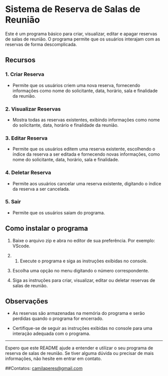 # Sistema de Reserva de Salas de Reunião

Este é um programa básico para criar, visualizar, editar e apagar reservas de salas de reunião. O programa permite que os usuários interajam com as reservas de forma descomplicada.

## Recursos

### 1. Criar Reserva

- Permite que os usuários criem uma nova reserva, fornecendo informações como nome do solicitante, data, horário, sala e finalidade da reunião.

### 2. Visualizar Reservas

- Mostra todas as reservas existentes, exibindo informações como nome do solicitante, data, horário e finalidade da reunião.

### 3. Editar Reserva

- Permite que os usuários editem uma reserva existente, escolhendo o índice da reserva a ser editada e fornecendo novas informações, como nome do solicitante, data, horário, sala e finalidade.

### 4. Deletar Reserva

- Permite aos usuários cancelar uma reserva existente, digitando o índice da reserva a ser cancelada.

### 5. Sair

- Permite que os usuários saiam do programa.

## Como instalar  o programa

1. Baixe o arquivo zip e abra no editor de sua preferência. Por exemplo: VScode.
   
2. 1. Execute o programa e siga as instruções exibidas no console.

3. Escolha uma opção no menu digitando o número correspondente.

5. Siga as instruções para criar, visualizar, editar ou deletar reservas de salas de reunião.

## Observações

- As reservas são armazenadas na memória do programa e serão perdidas quando o programa for encerrado.

- Certifique-se de seguir as instruções exibidas no console para uma interação adequada com o programa.

---

Espero que este README ajude a entender e utilizar o seu programa de reserva de salas de reunião. Se tiver alguma dúvida ou precisar de mais informações, não hesite em entrar em contato.

##Contatos:
camilaperes@gmail.com
